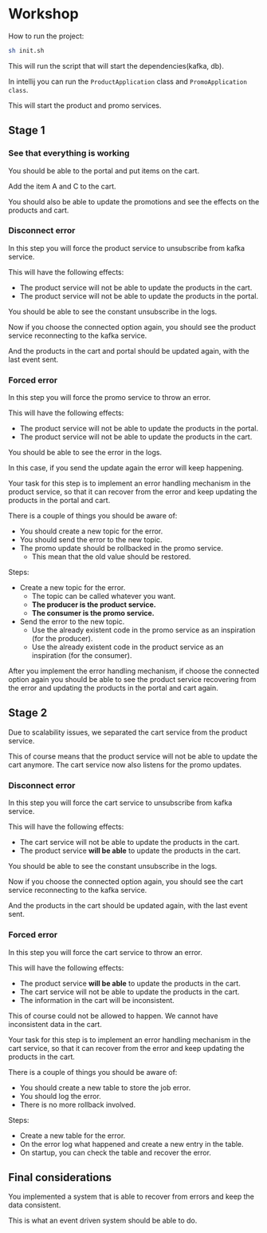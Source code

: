 # Workshop

How to run the project:

```bash
sh init.sh
```

This will run the script that will start the dependencies(kafka, db).

In intellij you can run the `ProductApplication` class and `PromoApplication class`.

This will start the product and promo services.

## Stage 1

### See that everything is working

You should be able to the portal and put items on the cart.

Add the item A and C to the cart.

You should also be able to update the promotions and see the effects on the products and cart.

### Disconnect error

In this step you will force the product service to unsubscribe from kafka service.

This will have the following effects:

- The product service will not be able to update the products in the cart.
- The product service will not be able to update the products in the portal.

You should be able to see the constant unsubscribe in the logs.

Now if you choose the connected option again, you should see the product service reconnecting to the kafka service.

And the products in the cart and portal should be updated again, with the last event sent.

### Forced error

In this step you will force the promo service to throw an error.

This will have the following effects:

- The product service will not be able to update the products in the portal.
- The product service will not be able to update the products in the cart.

You should be able to see the error in the logs.

In this case, if you send the update again the error will keep happening.

Your task for this step is to implement an error handling mechanism in the product service, so that it can recover from the error and keep updating the products in the portal and cart.

There is a couple of things you should be aware of:

- You should create a new topic for the error.
- You should send the error to the new topic.
- The promo update should be rollbacked in the promo service.
  - This mean that the old value should be restored.

Steps:

- Create a new topic for the error.
  - The topic can be called whatever you want.
  - **The producer is the product service.**
  - **The consumer is the promo service.**
- Send the error to the new topic.
  - Use the already existent code in the promo service as an inspiration (for the producer).
  - Use the already existent code in the product service as an inspiration (for the consumer).

After you implement the error handling mechanism, if choose the connected option again you should be able to see the product service recovering from the error and updating the products in the portal and cart again.

## Stage 2

Due to scalability issues, we separated the cart service from the product service.

This of course means that the product service will not be able to update the cart anymore.
The cart service now also listens for the promo updates.

### Disconnect error

In this step you will force the cart service to unsubscribe from kafka service.

This will have the following effects:

- The cart service will not be able to update the products in the cart.
- The product service **will be able** to update the products in the cart.

You should be able to see the constant unsubscribe in the logs.

Now if you choose the connected option again, you should see the cart service reconnecting to the kafka service.

And the products in the cart should be updated again, with the last event sent.

### Forced error

In this step you will force the cart service to throw an error.

This will have the following effects:

- The product service **will be able** to update the products in the cart.
- The cart service will not be able to update the products in the cart.
- The information in the cart will be inconsistent.

This of course could not be allowed to happen. We cannot have inconsistent data in the cart.

Your task for this step is to implement an error handling mechanism in the cart service, so that it can recover from the error and keep updating the products in the cart.

There is a couple of things you should be aware of:

- You should create a new table to store the job error.
- You should log the error.
- There is no more rollback involved.

Steps:

- Create a new table for the error.
- On the error log what happened and create a new entry in the table.
- On startup, you can check the table and recover the error.

## Final considerations

You implemented a system that is able to recover from errors and keep the data consistent.

This is what an event driven system should be able to do.
